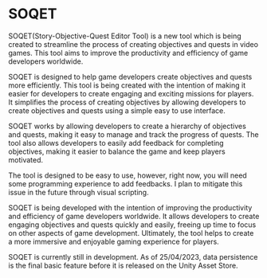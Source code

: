 # SOQET
SOQET(Story-Objective-Quest Editor Tool) is a new tool which is being created to streamline the process of creating objectives and quests in video games. This tool aims to improve the productivity and efficiency of game developers worldwide.

SOQET is designed to help game developers create objectives and quests more efficiently. This tool is being created with the intention of making it easier for developers to create engaging and exciting missions for players. It simplifies the process of creating objectives by allowing developers to create objectives and quests using a simple easy to use interface.

SOQET works by allowing developers to create a hierarchy of objectives and quests, making it easy to manage and track the progress of quests. The tool also allows developers to easily add feedback for completing objectives, making it easier to balance the game and keep players motivated.

The tool is designed to be easy to use, however, right now, you will need some programming experience to add feedbacks. I plan to mitigate this issue in the future through visual scripting. 

SOQET is being developed with the intention of improving the productivity and efficiency of game developers worldwide. It allows developers to create engaging objectives and quests quickly and easily, freeing up time to focus on other aspects of game development. Ultimately, the tool helps to create a more immersive and enjoyable gaming experience for players.

SOQET is currently still in development. As of 25/04/2023, data persistence is the final basic feature before it is released on the Unity Asset Store.